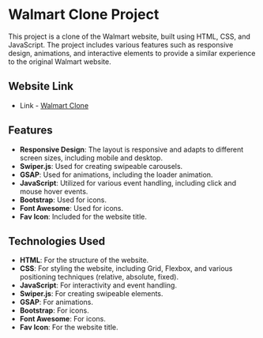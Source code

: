 # Walmart Clone Project

This project is a clone of the Walmart website, built using HTML, CSS, and JavaScript. The project includes various features such as responsive design, animations, and interactive elements to provide a similar experience to the original Walmart website.

## Website Link 

- Link - [Walmart Clone](https://sonu-77.github.io/Walmart-Clone-Project/)


## Features

- **Responsive Design**: The layout is responsive and adapts to different screen sizes, including mobile and desktop.
- **Swiper.js**: Used for creating swipeable carousels.
- **GSAP**: Used for animations, including the loader animation.
- **JavaScript**: Utilized for various event handling, including click and mouse hover events.
- **Bootstrap**: Used for icons.
- **Font Awesome**: Used for icons.
- **Fav Icon**: Included for the website title.

## Technologies Used

- **HTML**: For the structure of the website.
- **CSS**: For styling the website, including Grid, Flexbox, and various positioning techniques (relative, absolute, fixed).
- **JavaScript**: For interactivity and event handling.
- **Swiper.js**: For creating swipeable elements.
- **GSAP**: For animations.
- **Bootstrap**: For icons.
- **Font Awesome**: For icons.
- **Fav Icon**: For the website title.

